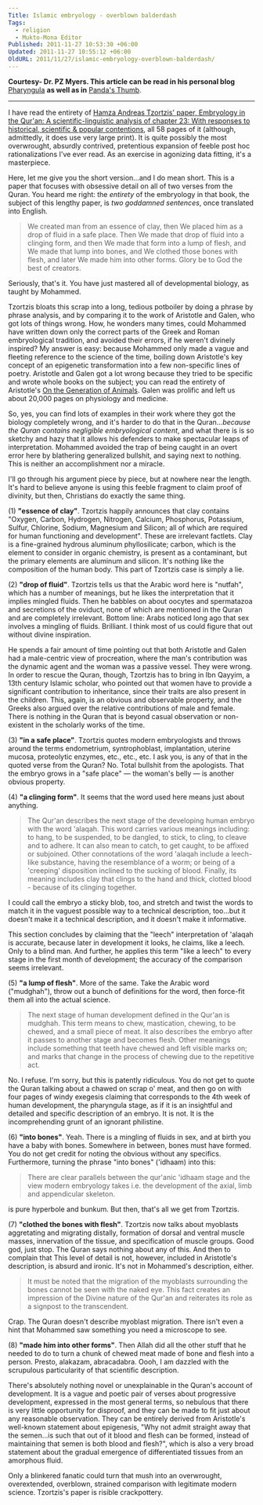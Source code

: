 ```yaml
---
Title: Islamic embryology - overblown balderdash
Tags:
  - religion
  - Mukto-Mona Editor
Published: 2011-11-27 10:53:30 +06:00
Updated: 2011-11-27 10:55:12 +06:00
OldURL: 2011/11/27/islamic-embryology-overblown-balderdash/
---
```


<strong>Courtesy- Dr. PZ Myers. This article can be read in his personal blog</strong> <a href="https://scienceblogs.com/pharyngula/">Pharyngula</a> <strong>as well as in</strong> <a href="https://pandasthumb.org/">Panda's Thumb</a>.

---------------------------------------

I have read the entirety of <a href="https://www.hamzatzortzis.com/?page_id=61">Hamza Andreas Tzortzis' paper, Embryology in the Qur'an: A scientific-linguistic analysis of chapter 23: With responses to historical, scientific & popular contentions</a>, all 58 pages of it (although, admittedly, it does use very large print). It is quite possibly the most overwrought, absurdly contrived, pretentious expansion of feeble post hoc rationalizations I've ever read. As an exercise in agonizing data fitting, it's a masterpiece.

Here, let me give you the short version…and I do mean short. This is a paper that focuses with obsessive detail on all of two verses from the Quran. You heard me right: the <em>entirety</em> of the embryology in that book, the subject of this lengthy paper, is <em>two goddamned sentences</em>, once translated into English.

<blockquote>We created man from an essence of clay, then We placed him as a drop of fluid in a safe place. Then We made that drop of fluid into a clinging form, and then We made that form into a lump of flesh, and We made that lump into bones, and We clothed those bones with flesh, and later We made him into other forms. Glory be to God the best of creators.</blockquote>

Seriously, that's it. You have just mastered all of developmental biology, as taught by Mohammed.

Tzortzis bloats this scrap into a long, tedious potboiler by doing a phrase by phrase analysis, and by comparing it to the work of Aristotle and Galen, who got lots of things wrong. How, he wonders many times, could Mohammed have written down only the correct parts of the Greek and Roman embryological tradition, and avoided their errors, if he weren't divinely inspired? My answer is easy: because Mohammed only made a vague and fleeting reference to the science of the time, boiling down Aristotle's key concept of an epigenetic transformation into a few non-specific lines of poetry. Aristotle and Galen got a lot wrong because they tried to be specific and wrote whole books on the subject; you can read the entirety of Aristotle's <a href="https://ebooks.adelaide.edu.au/a/aristotle/generation/">On the Generation of Animals</a>. Galen was prolific and left us about 20,000 pages on physiology and medicine.

So, yes, you can find lots of examples in their work where they got the biology completely wrong, and it's harder to do that in the Quran…<em>because the Quran contains negligible embryological content</em>, and what there is is so sketchy and hazy that it allows his defenders to make spectacular leaps of interpretation. Mohammed avoided the trap of being caught in an overt error here by blathering generalized bullshit, and saying next to nothing. This is neither an accomplishment nor a miracle.

I'll go through his argument piece by piece, but at nowhere near the length. It's hard to believe anyone is using this feeble fragment to claim proof of divinity, but then, Christians do exactly the same thing.

(1) <strong>"essence of clay"</strong>. Tzortzis happily announces that clay contains "Oxygen, Carbon, Hydrogen, Nitrogen, Calcium, Phosphorus, Potassium, Sulfur, Chlorine, Sodium, Magnesium and Silicon; all of which are required for human functioning and development". These are irrelevant factlets. Clay is a fine-grained hydrous aluminum phyllosilicate; carbon, which is the element to consider in organic chemistry, is present as a contaminant, but the primary elements are aluminum and silicon. It's nothing like the composition of the human body. This part of Tzortzis case is simply a lie.

(2) <strong>"drop of fluid"</strong>. Tzortzis tells us that the Arabic word here is "nutfah", which has a number of meanings, but he likes the interpretation that it implies mingled fluids. Then he babbles on about oocytes and spermatazoa and secretions of the oviduct, none of which are mentioned in the Quran and are completely irrelevant. Bottom line: Arabs noticed long ago that sex involves a mingling of fluids. Brilliant. I think most of us could figure that out without divine inspiration.

He spends a fair amount of time pointing out that both Aristotle and Galen had a male-centric view of procreation, where the man's contribution was the dynamic agent and the woman was a passive vessel. They were wrong. In order to rescue the Quran, though, Tzortzis has to bring in Ibn Qayyim, a 13th century Islamic scholar, who pointed out that women have to provide a significant contribution to inheritance, since their traits are also present in the children. This, again, is an obvious and observable property, and the Greeks also argued over the relative contributions of male and female. There is nothing in the Quran that is beyond casual observation or non-existent in the scholarly works of the time.

(3) <strong>"in a safe place"</strong>. Tzortzis quotes modern embryologists and throws around the terms endometrium, syntrophoblast, implantation, uterine mucosa, proteolytic enzymes, etc., etc., etc. I ask you, is any of that in the quoted verse from the Quran? No. Total bullshit from the apologists. That the embryo grows in a "safe place" — the woman's belly — is another obvious property.

(4) <strong>"a clinging form"</strong>. It seems that the word used here means just about anything.

<blockquote>The Qur'an describes the next stage of the developing human embryo with the word 'alaqah. This word carries various meanings including: to hang, to be suspended, to be dangled, to stick, to cling, to cleave and to adhere. It can also mean to catch, to get caught, to be affixed or subjoined. Other connotations of the word 'alaqah include a leech-like substance, having the resemblance of a worm; or being of a 'creeping' disposition inclined to the sucking of blood. Finally, its meaning includes clay that clings to the hand and thick, clotted blood - because of its clinging together.</blockquote>

I could call the embryo a sticky blob, too, and stretch and twist the words to match it in the vaguest possible way to a technical description, too…but it doesn't make it a technical description, and it doesn't make it informative.

This section concludes by claiming that the "leech" interpretation of 'alaqah is accurate, because later in development it looks, he claims, like a leech. Only to a blind man. And further, he applies this term "like a leech" to every stage in the first month of development; the accuracy of the comparison seems irrelevant.

(5) <strong>"a lump of flesh"</strong>. More of the same. Take the Arabic word ("mudghah"), throw out a bunch of definitions for the word, then force-fit them all into the actual science.

<blockquote>The next stage of human development defined in the Qur'an is mudghah. This term means to chew, mastication, chewing, to be chewed, and a small piece of meat. It also describes the embryo after it passes to another stage and becomes flesh. Other meanings include something that teeth have chewed and left visible marks on; and marks that change in the process of chewing due to the repetitive act.</blockquote>

No. I refuse. I'm sorry, but this is patently ridiculous. You do not get to quote the Quran talking about a chawed on scrap o' meat, and then go on with four pages of windy exegesis claiming that corresponds to the 4th week of human development, the pharyngula stage, as if it is an insightful and detailed and specific description of an embryo. It is not. It is the incomprehending grunt of an ignorant philistine.

(6) <strong>"into bones"</strong>. Yeah. There is a mingling of fluids in sex, and at birth you have a baby with bones. Somewhere in between, bones must have formed. You do not get credit for noting the obvious without any specifics. Furthermore, turning the phrase "into bones" ('idhaam) into this:

<blockquote>There are clear parallels between the qur'anic 'idhaam stage and the view modern embryology takes i.e. the development of the axial, limb and appendicular skeleton.</blockquote>

is pure hyperbole and bunkum. But then, that's all we get from Tzortzis.

(7) <strong>"clothed the bones with flesh"</strong>. Tzortzis now talks about myoblasts aggretating and migrating distally, formation of dorsal and ventral muscle masses, innervation of the tissue, and specification of muscle groups. Good god, just stop. The Quran says nothing about any of this. And then to complain that This level of detail is not, however, included in Aristotle's description, is absurd and ironic. It's not in Mohammed's description, either.



<blockquote>It must be noted that the migration of the myoblasts surrounding the bones cannot be seen with the naked eye. This fact creates an impression of the Divine nature of the Qur'an and reiterates its role as a signpost to the transcendent.</blockquote>

Crap. The Quran doesn't describe myoblast migration. There isn't even a hint that Mohammed saw something you need a microscope to see.

(8)</code> <strong>"made him into other forms"</strong>. Then Allah did all the other stuff that he needed to do to turn a chunk of chewed meat made of bone and flesh into a person. Presto, alakazam, abracadabra. Oooh, I am dazzled with the scrupulous particularity of that scientific description.

There's absolutely nothing novel or unexplainable in the Quran's account of development. It is a vague and poetic pair of verses about progressive development, expressed in the most general terms, so nebulous that there is very little opportunity for disproof, and they can be made to fit just about any reasonable observation. They can be entirely derived from Aristotle's well-known statement about epigenesis, "Why not admit straight away that the semen...is such that out of it blood and flesh can be formed, instead of maintaining that semen is both blood and flesh?", which is also a very broad statement about the gradual emergence of differentiated tissues from an amorphous fluid.

Only a blinkered fanatic could turn that mush into an overwrought, overextended, overblown, strained comparison with legitimate modern science. Tzortzis's paper is risible crackpottery.














